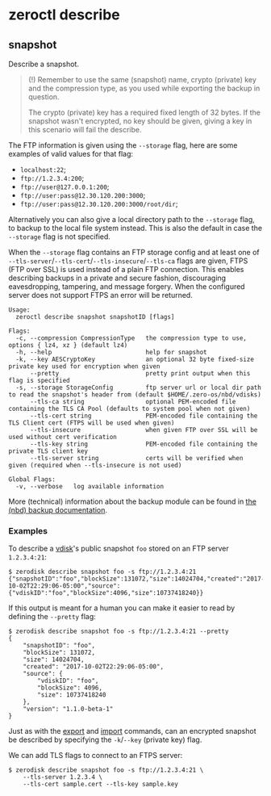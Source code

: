 # zeroctl describe

## snapshot

Describe a snapshot.

> (!) Remember to use the same (snapshot) name,
crypto (private) key and the compression type,
as you used while exporting the backup in question.
>
> The crypto (private) key has a required fixed length of 32 bytes.
If the snapshot wasn't encrypted, no key should be given,
giving a key in this scenario will fail the describe.

The FTP information is given using the `--storage` flag,
here are some examples of valid values for that flag:
+ `localhost:22`;
+ `ftp://1.2.3.4:200`;
+ `ftp://user@127.0.0.1:200`;
+ `ftp://user:pass@12.30.120.200:3000`;
+ `ftp://user:pass@12.30.120.200:3000/root/dir`;

Alternatively you can also give a local directory path to the `--storage` flag,
to backup to the local file system instead.
This is also the default in case the `--storage` flag is not specified.

When the `--storage` flag contains an FTP storage config and at least one of 
`--tls-server`/`--tls-cert`/`--tls-insecure`/`--tls-ca` flags are given,
FTPS (FTP over SSL) is used instead of a plain FTP connection.
This enables describing backups in a private and secure fashion,
discouraging eavesdropping, tampering, and message forgery.
When the configured server does not support FTPS an error will be returned.
```
Usage:
  zeroctl describe snapshot snapshotID [flags]

Flags:
  -c, --compression CompressionType   the compression type to use, options { lz4, xz } (default lz4)
  -h, --help                          help for snapshot
  -k, --key AESCryptoKey              an optional 32 byte fixed-size private key used for encryption when given
      --pretty                        pretty print output when this flag is specified
  -s, --storage StorageConfig         ftp server url or local dir path to read the snapshot's header from (default $HOME/.zero-os/nbd/vdisks)
      --tls-ca string                 optional PEM-encoded file containing the TLS CA Pool (defaults to system pool when not given)
      --tls-cert string               PEM-encoded file containing the TLS Client cert (FTPS will be used when given)
      --tls-insecure                  when given FTP over SSL will be used without cert verification
      --tls-key string                PEM-encoded file containing the private TLS client key
      --tls-server string             certs will be verified when given (required when --tls-insecure is not used)
      
Global Flags:
  -v, --verbose   log available information
```

More (technical) information about the backup module can be found in [the (nbd) backup documentation](/docs/nbd/backup.md).

### Examples

To describe a [vdisk][vdisk]'s public snapshot `foo` stored on an FTP server `1.2.3.4:21`:

```
$ zerodisk describe snapshot foo -s ftp://1.2.3.4:21
{"snapshotID":"foo","blockSize":131072,"size":14024704,"created":"2017-10-02T22:29:06-05:00","source":{"vdiskID":"foo","blockSize":4096,"size":10737418240}}
```

If this output is meant for a human you can make it easier to read by defining the `--pretty` flag:

```
$ zerodisk describe snapshot foo -s ftp://1.2.3.4:21 --pretty
{
  	"snapshotID": "foo",
  	"blockSize": 131072,
  	"size": 14024704,
  	"created": "2017-10-02T22:29:06-05:00",
  	"source": {
  	  	"vdiskID": "foo",
  	  	"blockSize": 4096,
  	  	"size": 10737418240
  	},
  	"version": "1.1.0-beta-1"
}
```

Just as with the [export][export] and [import][import] commands,
can an encrypted snapshot be described by specifying the `-k`/`--key` (private key) flag.

We can add TLS flags to connect to an FTPS server:

```
$ zerodisk describe snapshot foo -s ftp://1.2.3.4:21 \  
    --tls-server 1.2.3.4 \ 
    --tls-cert sample.cert --tls-key sample.key 
```

[vdisk]: /docs/glossary.md#vdisk
[import]: /docs/zeroctl/commands/import.md#vdisk
[export]: /docs/zeroctl/commands/export.md#vdisk
